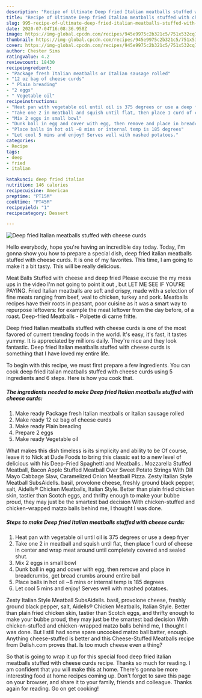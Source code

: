```yaml
---
description: "Recipe of Ultimate Deep fried Italian meatballs stuffed with cheese curds"
title: "Recipe of Ultimate Deep fried Italian meatballs stuffed with cheese curds"
slug: 995-recipe-of-ultimate-deep-fried-italian-meatballs-stuffed-with-cheese-curds
date: 2020-07-04T16:08:36.958Z
image: https://img-global.cpcdn.com/recipes/945e9975c2b321c5/751x532cq70/deep-fried-italian-meatballs-stuffed-with-cheese-curds-recipe-main-photo.jpg
thumbnail: https://img-global.cpcdn.com/recipes/945e9975c2b321c5/751x532cq70/deep-fried-italian-meatballs-stuffed-with-cheese-curds-recipe-main-photo.jpg
cover: https://img-global.cpcdn.com/recipes/945e9975c2b321c5/751x532cq70/deep-fried-italian-meatballs-stuffed-with-cheese-curds-recipe-main-photo.jpg
author: Chester Sims
ratingvalue: 4.2
reviewcount: 18430
recipeingredient:
- "Package fresh Italian meatballs or Italian sausage rolled"
- "12 oz bag of cheese curds"
- " Plain breading"
- "2 eggs"
- " Vegetable oil"
recipeinstructions:
- "Heat pan with vegetable oil until oil is 375 degrees or use a deep fryer"
- "Take one 2 in meatball and squish until flat, then place 1 curd of cheese in center and wrap meat around until completely covered and sealed shut."
- "Mix 2 eggs in small bowl"
- "Dunk ball in egg and cover with egg, then remove and place in breadcrumbs, get bread crumbs around entire ball"
- "Place balls in hot oil ~8 mins or internal temp is 185 degrees"
- "Let cool 5 mins and enjoy! Serves well with mashed potatoes."
categories:
- Recipe
tags:
- deep
- fried
- italian

katakunci: deep fried italian 
nutrition: 146 calories
recipecuisine: American
preptime: "PT15M"
cooktime: "PT45M"
recipeyield: "1"
recipecategory: Dessert

---
```



![Deep fried Italian meatballs stuffed with cheese curds](https://img-global.cpcdn.com/recipes/945e9975c2b321c5/751x532cq70/deep-fried-italian-meatballs-stuffed-with-cheese-curds-recipe-main-photo.jpg)

Hello everybody, hope you're having an incredible day today. Today, I'm gonna show you how to prepare a special dish, deep fried italian meatballs stuffed with cheese curds. It is one of my favorites. This time, I am going to make it a bit tasty. This will be really delicious.

Meat Balls Stuffed with cheese and deep fried Please excuse the my mess ups in the video I&#39;m not going to point it out , but LET ME SEE IF YOU&#39;RE PAYING. Fried Italian meatballs are soft and crispy, made with a selection of fine meats ranging from beef, veal to chicken, turkey and pork. Meatballs recipes have their roots in peasant, poor cuisine as it was a smart way to repurpose leftovers: for example the meat leftover from the day before, of a roast. Deep-fried Meatballs - Polpette di carne fritte.

Deep fried Italian meatballs stuffed with cheese curds is one of the most favored of current trending foods in the world. It's easy, it's fast, it tastes yummy. It is appreciated by millions daily. They're nice and they look fantastic. Deep fried Italian meatballs stuffed with cheese curds is something that I have loved my entire life.


To begin with this recipe, we must first prepare a few ingredients. You can cook deep fried italian meatballs stuffed with cheese curds using 5 ingredients and 6 steps. Here is how you cook that.

<!--inarticleads1-->

##### The ingredients needed to make Deep fried Italian meatballs stuffed with cheese curds:

1. Make ready Package fresh Italian meatballs or Italian sausage rolled
1. Make ready 12 oz bag of cheese curds
1. Make ready  Plain breading
1. Prepare 2 eggs
1. Make ready  Vegetable oil


What makes this dish timeless is its simplicity and ability to be Of course, leave it to Nick at Dude Foods to bring this classic eat to a new level of delicious with his Deep-Fried Spaghetti and Meatballs.. Mozzarella Stuffed Meatball, Bacon Apple Stuffed Meatball Over Sweet Potato Strings With Dill Mayo Cabbage Slaw, Caramelized Onion Meatball Pizza. Zesty Italian Style Meatball SubsAidells. basil, provolone cheese, freshly ground black pepper, salt, Aidells® Chicken Meatballs, Italian Style. Better than plain fried chicken skin, tastier than Scotch eggs, and thrifty enough to make your bubbe proud, they may just be the smartest bad decision With chicken-stuffed and chicken-wrapped matzo balls behind me, I thought I was done. 

<!--inarticleads2-->

##### Steps to make Deep fried Italian meatballs stuffed with cheese curds:

1. Heat pan with vegetable oil until oil is 375 degrees or use a deep fryer
1. Take one 2 in meatball and squish until flat, then place 1 curd of cheese in center and wrap meat around until completely covered and sealed shut.
1. Mix 2 eggs in small bowl
1. Dunk ball in egg and cover with egg, then remove and place in breadcrumbs, get bread crumbs around entire ball
1. Place balls in hot oil ~8 mins or internal temp is 185 degrees
1. Let cool 5 mins and enjoy! Serves well with mashed potatoes.


Zesty Italian Style Meatball SubsAidells. basil, provolone cheese, freshly ground black pepper, salt, Aidells® Chicken Meatballs, Italian Style. Better than plain fried chicken skin, tastier than Scotch eggs, and thrifty enough to make your bubbe proud, they may just be the smartest bad decision With chicken-stuffed and chicken-wrapped matzo balls behind me, I thought I was done. But I still had some spare uncooked matzo ball batter, enough. Anything cheese-stuffed is better and this Cheese-Stuffed Meatballs recipe from Delish.com proves that. Is too much cheese even a thing? 

So that is going to wrap it up for this special food deep fried italian meatballs stuffed with cheese curds recipe. Thanks so much for reading. I am confident that you will make this at home. There's gonna be more interesting food at home recipes coming up. Don't forget to save this page on your browser, and share it to your family, friends and colleague. Thanks again for reading. Go on get cooking!
